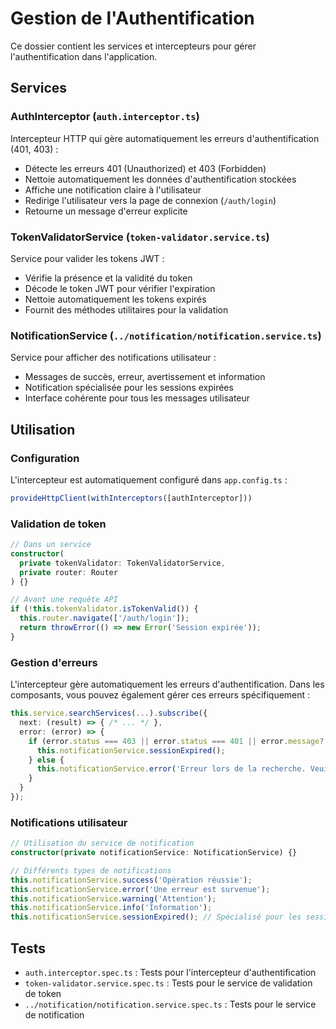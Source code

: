 # Gestion de l'Authentification

Ce dossier contient les services et intercepteurs pour gérer l'authentification dans l'application.

## Services

### AuthInterceptor (`auth.interceptor.ts`)
Intercepteur HTTP qui gère automatiquement les erreurs d'authentification (401, 403) :
- Détecte les erreurs 401 (Unauthorized) et 403 (Forbidden)
- Nettoie automatiquement les données d'authentification stockées
- Affiche une notification claire à l'utilisateur
- Redirige l'utilisateur vers la page de connexion (`/auth/login`)
- Retourne un message d'erreur explicite

### TokenValidatorService (`token-validator.service.ts`)
Service pour valider les tokens JWT :
- Vérifie la présence et la validité du token
- Décode le token JWT pour vérifier l'expiration
- Nettoie automatiquement les tokens expirés
- Fournit des méthodes utilitaires pour la validation

### NotificationService (`../notification/notification.service.ts`)
Service pour afficher des notifications utilisateur :
- Messages de succès, erreur, avertissement et information
- Notification spécialisée pour les sessions expirées
- Interface cohérente pour tous les messages utilisateur

## Utilisation

### Configuration
L'intercepteur est automatiquement configuré dans `app.config.ts` :
```typescript
provideHttpClient(withInterceptors([authInterceptor]))
```

### Validation de token
```typescript
// Dans un service
constructor(
  private tokenValidator: TokenValidatorService,
  private router: Router
) {}

// Avant une requête API
if (!this.tokenValidator.isTokenValid()) {
  this.router.navigate(['/auth/login']);
  return throwError(() => new Error('Session expirée'));
}
```

### Gestion d'erreurs
L'intercepteur gère automatiquement les erreurs d'authentification. Dans les composants, vous pouvez également gérer ces erreurs spécifiquement :

```typescript
this.service.searchServices(...).subscribe({
  next: (result) => { /* ... */ },
  error: (error) => {
    if (error.status === 403 || error.status === 401 || error.message?.includes('Session expirée')) {
      this.notificationService.sessionExpired();
    } else {
      this.notificationService.error('Erreur lors de la recherche. Veuillez réessayer.');
    }
  }
});
```

### Notifications utilisateur
```typescript
// Utilisation du service de notification
constructor(private notificationService: NotificationService) {}

// Différents types de notifications
this.notificationService.success('Opération réussie');
this.notificationService.error('Une erreur est survenue');
this.notificationService.warning('Attention');
this.notificationService.info('Information');
this.notificationService.sessionExpired(); // Spécialisé pour les sessions expirées
```

## Tests
- `auth.interceptor.spec.ts` : Tests pour l'intercepteur d'authentification
- `token-validator.service.spec.ts` : Tests pour le service de validation de token
- `../notification/notification.service.spec.ts` : Tests pour le service de notification
